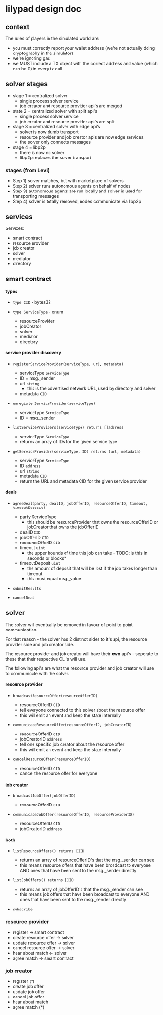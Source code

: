 # lilypad design doc

## context

The rules of players in the simulated world are:

 * you must correctly report your wallet address (we're not actually doing cryptography in the simulator)
 * we're ignoring gas
 * we MUST include a TX object with the correct address and value (which can be 0) in every tx call

## solver stages

 * stage 1 = centralized solver
   * single process solver service
   * job creator and resource provider api's are merged
 * state 2 = centralized solver with split api's
   * single process solver service
   * job creator and resource provider api's are split
 * stage 3 = centralized solver with edge api's
   * solver is now dumb transport
   * resource provider and job creator apis are now edge services
   * the solver only connects messages
 * stage 4 = libp2p
   * there is now no solver
   * libp2p replaces the solver transport

### stages (from Levi)

* Step 1) solver matches, but with marketplace of solvers
* Step 2) solver runs autonomous agents on behalf of nodes
* Step 3) autonomous agents are run locally and solver is used for transporting messages
* Step 4) solver is totally removed, nodes communicate via libp2p

## services

Services:

 * smart contract
 * resource provider
 * job creator
 * solver
 * mediator
 * directory

## smart contract

#### types

 * `type CID` - bytes32

 * `type ServiceType` - enum
    * resourceProvider
    * jobCreator
    * solver
    * mediator
    * directory

#### service provider discovery

 * `registerServiceProvider(serviceType, url, metadata)`
    * serviceType `ServiceType`
    * ID = msg._sender
    * url `string`
      * this is the advertised network URL, used by directory and solver
    * metadata `CID`

 * `unregisterServiceProvider(serviceType)`
    * serviceType `ServiceType`
    * ID = msg._sender

 * `listServiceProviders(serviceType) returns []address`
    * serviceType `ServiceType`
    * returns an array of IDs for the given service type
   
 * `getServiceProvider(serviceType, ID) returns (url, metadata)`
    * serviceType `ServiceType`
    * ID `address`
    * url `string`
    * metadata `CID`
    * return the URL and metadata CID for the given service provider

#### deals

 * `agreeDeal(party, dealID, jobOfferID, resourceOfferID, timeout, timeoutDeposit)`
   * party ServiceType
     * this should be resourceProvider that owns the resourceOfferID or jobCreator that owns the jobOfferID
   * dealID `CID`
   * jobOfferID `CID`
   * resourceOfferID `CID`
   * timeout `uint`
     * the upper bounds of time this job can take - TODO: is this in seconds or blocks?
   * timeoutDeposit `uint`
     * the amount of deposit that will be lost if the job takes longer than timeout
     * this must equal msg._value
   
 * `submitResults`
  

 * `cancelDeal`

## solver

The solver will eventually be removed in favour of point to point communication.

For that reason - the solver has 2 distinct sides to it's api, the resource provider side and job creator side.

The resource provider and job creator will have their **own** api's - seperate to these that their respective CLI's will use.

The following api's are what the resource provider and job creator will use to communicate with the solver.

#### resource provider

 * `broadcastResourceOffer(resourceOfferID)`
   * resourceOfferID `CID`
   * tell everyone connected to this solver about the resource offer
   * this will emit an event and keep the state internally

 * `communicateResourceOffer(resourceOfferID, jobCreatorID)`
   * resourceOfferID `CID`
   * jobCreatorID `address`
   * tell one specific job creator about the resource offer
   * this will emit an event and keep the state internally

 * `cancelResourceOffer(resourceOfferID)`
   * resourceOfferID `CID`
   * cancel the resource offer for everyone

  

#### job creator

 * `broadcastJobOffer(jobOfferID)`
   * resourceOfferID `CID`

 * `communicateJobOffer(resourceOfferID, resourceProviderID)`
   * resourceOfferID `CID`
   * jobCreatorID `address`

#### both

 * `listResourceOffers() returns []ID`
   * returns an array of resourceOfferID's that the msg._sender can see
   * this means resource offers that have been broadcast to everyone AND ones that have been sent to the msg._sender directly

 * `listJobOffers() returns []ID`
   * returns an array of jobOfferID's that the msg._sender can see
   * this means job offers that have been broadcast to everyone AND ones that have been sent to the msg._sender directly

  * `subscribe`


### resource provider

 * register -> smart contract
 * create resource offer -> solver
 * update resource offer -> solver
 * cancel resource offer -> solver
 * hear about match <- solver
 * agree match -> smart contract

### job creator

 * register (*)
 * create job offer
 * update job offer
 * cancel job offer
 * hear about match
 * agree match (*)
 



